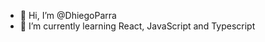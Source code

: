 - 👋 Hi, I’m @DhiegoParra
- 🌱 I’m currently learning React, JavaScript and Typescript

<!---
DhiegoParra/DhiegoParra is a ✨ special ✨ repository because its `README.md` (this file) appears on your GitHub profile.
You can click the Preview link to take a look at your changes.
--->
